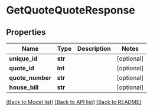 # GetQuoteQuoteResponse

## Properties
Name | Type | Description | Notes
------------ | ------------- | ------------- | -------------
**unique_id** | **str** |  | [optional] 
**quote_id** | **int** |  | [optional] 
**quote_number** | **str** |  | [optional] 
**house_bill** | **str** |  | [optional] 

[[Back to Model list]](../README.md#documentation-for-models) [[Back to API list]](../README.md#documentation-for-api-endpoints) [[Back to README]](../README.md)

